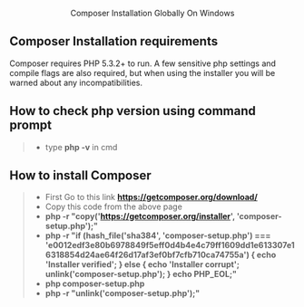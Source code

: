<p align="center">Composer Installation Globally On Windows </p>

## Composer Installation requirements
<p>Composer requires PHP 5.3.2+ to run. A few sensitive php settings and compile flags are also required, but when using the installer you will be warned about any incompatibilities.</p>

## How to check php version using command prompt
> - type **php -v** in cmd

## How to install Composer
> - First Go to this link **https://getcomposer.org/download/**
> - Copy this code from the above page
> - **php -r "copy('https://getcomposer.org/installer', 'composer-setup.php');"**<br>
> - **php -r "if (hash_file('sha384', 'composer-setup.php') === 'e0012edf3e80b6978849f5eff0d4b4e4c79ff1609dd1e613307e16318854d24ae64f26d17af3ef0bf7cfb710ca74755a') { echo 'Installer verified'; } else { echo 'Installer corrupt'; unlink('composer-setup.php'); } echo PHP_EOL;"**<br>
> - **php composer-setup.php**<br>
> - **php -r "unlink('composer-setup.php');"**

